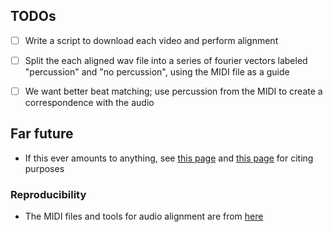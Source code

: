 ## TODOs 
* [ ] Write a script to download each video and perform alignment
* [ ] Split the each aligned wav file into a series of fourier vectors labeled "percussion" and "no percussion", using the MIDI file as a guide
* [ ] We want better beat matching; use percussion from the MIDI to create a correspondence with the audio


## Far future
* If this ever amounts to anything, see [this page](https://labrosa.ee.columbia.edu/projects/musicsim/uspop2002.html) and [this page](http://millionsongdataset.com/) for citing purposes

### Reproducibility
* The MIDI files and tools for audio alignment are from [here](https://github.com/craffel/midi-dataset)
  
